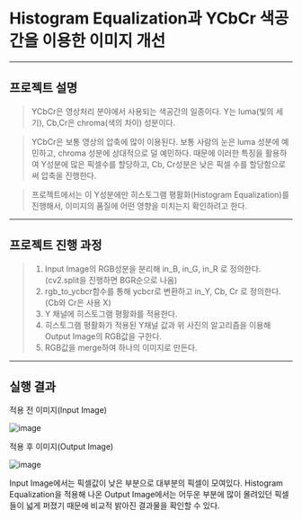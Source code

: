 # Histogram Equalization과 YCbCr 색공간을 이용한 이미지 개선
---------------
## 프로젝트 설명
>YCbCr은 영상처리 분야에서 사용되는 색공간의 일종이다. Y는 luma(빛의 세기), Cb,Cr은 chroma(색의 차이) 성분이다.

>YCbCr은 보통 영상의 압축에 많이 이용된다. 보통 사람의 눈은 luma 성분에 예민하고, chroma 성분에 상대적으로 덜 예민하다. 때문에 이러한 특징을 활용하여 Y성분에 많은 픽셀수를 할당하고, Cb, Cr성분은 낮은 픽셀 수를 할당함으로써 압축을 진행한다.

>프로젝트에서는 이 Y성분에만 히스토그램 평활화(Histogram Equalization)를 진행해서, 이미지의 품질에 어떤 영향을 미치는지 확인하려고 한다.
-------------------


## 프로젝트 진행 과정
> 1. Input Image의 RGB성분을 분리해 in_B, in_G, in_R 로 정의한다.(cv2.split을 진행하면 BGR순으로 나옴)
> 2. rgb_to_ycbcr함수를 통해 ycbcr로 변환하고 in_Y, Cb, Cr 로 정의한다. (Cb와 Cr은 사용 X)
> 3. Y 채널에 히스토그램 평활화를 적용한다.
> 4. 히스토그램 평활화가 적용된 Y채널 값과  위 사진의 알고리즘을 이용해 Output Image의 RGB값을 구한다.
> 5. RGB값을 merge하여 하나의 이미지로 만든다.
--------------------


## 실행 결과
적용 전 이미지(Input Image)

![image](https://user-images.githubusercontent.com/76733288/116774271-77ffc800-aa96-11eb-8c8a-d8828265de32.png)

적용 후 이미지(Output Image)

![image](https://user-images.githubusercontent.com/76733288/116774286-91087900-aa96-11eb-8808-032881088f32.png)

Input Image에서는 픽셀값이 낮은 부분으로 대부분의 픽셀이 모여있다. Histogram Equalization을 적용해 나온 Output Image에서는 어두운 부분에 많이 몰려있던 픽셀들이 넓게 퍼졌기 때문에 비교적 밝아진 결과물을 확인할 수 있다.
